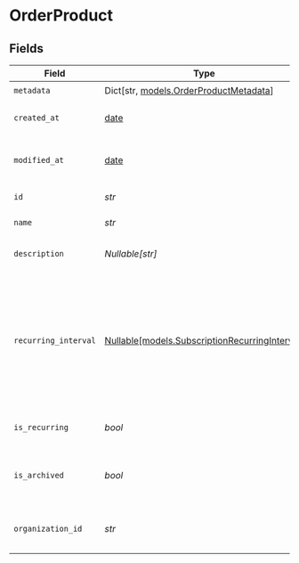 # OrderProduct


## Fields

| Field                                                                                                                                                             | Type                                                                                                                                                              | Required                                                                                                                                                          | Description                                                                                                                                                       |
| ----------------------------------------------------------------------------------------------------------------------------------------------------------------- | ----------------------------------------------------------------------------------------------------------------------------------------------------------------- | ----------------------------------------------------------------------------------------------------------------------------------------------------------------- | ----------------------------------------------------------------------------------------------------------------------------------------------------------------- |
| `metadata`                                                                                                                                                        | Dict[str, [models.OrderProductMetadata](../models/orderproductmetadata.md)]                                                                                       | :heavy_check_mark:                                                                                                                                                | N/A                                                                                                                                                               |
| `created_at`                                                                                                                                                      | [date](https://docs.python.org/3/library/datetime.html#date-objects)                                                                                              | :heavy_check_mark:                                                                                                                                                | Creation timestamp of the object.                                                                                                                                 |
| `modified_at`                                                                                                                                                     | [date](https://docs.python.org/3/library/datetime.html#date-objects)                                                                                              | :heavy_check_mark:                                                                                                                                                | Last modification timestamp of the object.                                                                                                                        |
| `id`                                                                                                                                                              | *str*                                                                                                                                                             | :heavy_check_mark:                                                                                                                                                | The ID of the product.                                                                                                                                            |
| `name`                                                                                                                                                            | *str*                                                                                                                                                             | :heavy_check_mark:                                                                                                                                                | The name of the product.                                                                                                                                          |
| `description`                                                                                                                                                     | *Nullable[str]*                                                                                                                                                   | :heavy_check_mark:                                                                                                                                                | The description of the product.                                                                                                                                   |
| `recurring_interval`                                                                                                                                              | [Nullable[models.SubscriptionRecurringInterval]](../models/subscriptionrecurringinterval.md)                                                                      | :heavy_check_mark:                                                                                                                                                | The recurring interval of the product. If `None`, the product is a one-time purchase.Note that the `day` and `week` values are for internal Polar staff use only. |
| `is_recurring`                                                                                                                                                    | *bool*                                                                                                                                                            | :heavy_check_mark:                                                                                                                                                | Whether the product is a subscription.                                                                                                                            |
| `is_archived`                                                                                                                                                     | *bool*                                                                                                                                                            | :heavy_check_mark:                                                                                                                                                | Whether the product is archived and no longer available.                                                                                                          |
| `organization_id`                                                                                                                                                 | *str*                                                                                                                                                             | :heavy_check_mark:                                                                                                                                                | The ID of the organization owning the product.                                                                                                                    |